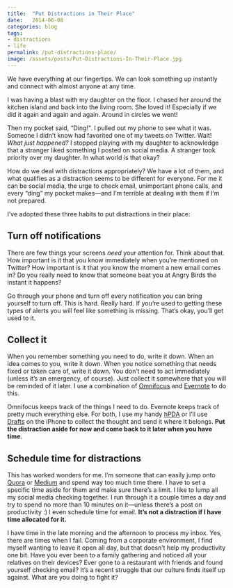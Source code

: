 ```yaml
---
title:  "Put Distractions in Their Place"
date:   2014-06-08
categories: blog
tags:
- distractions
- life
permalink: /put-distractions-place/
image: /assets/posts/Put-Distractions-In-Their-Place.jpg
---
```


We have everything at our fingertips. We can look something up instantly and connect with almost anyone at any time.

<!--more-->

I was having a blast with my daughter on the floor. I chased her around the kitchen island and back into the living room. She loved it! Especially if we did it again and again and again. Around in circles we went! 

Then my pocket said, “Ding!". I pulled out my phone to see what it was. Someone I didn’t know had favorited one of my tweets on Twitter. Wait! _What just happened?_ I stopped playing with my daughter to acknowledge that a stranger liked something I posted on social media. A stranger took priority over my daughter. In what world is that okay? 

How do we deal with distractions appropriately? We have a lot of them, and what qualifies as a distraction seems to be different for everyone. For me it can be social media, the urge to check email, unimportant phone calls, and every “ding” my pocket makes—and I’m terrible at dealing with them if I’m not prepared. 

I’ve adopted these three habits to put distractions in their place:

## Turn off notifications

There are few things your screens _need_ your attention for. Think about that. How important is it that you know immediately when you’re mentioned on Twitter? How important is it that you know the moment a new email comes in? Do you really need to know that someone beat you at Angry Birds the instant it happens? 

Go through your phone and turn off every notification you can bring yourself to turn off. This is hard. Really hard. If you’re used to getting these types of alerts you will feel like something is missing. That’s okay, you’ll get used to it.

## Collect it

When you remember something you need to do, write it down. When an idea comes to you, write it down. When you notice something that needs fixed or taken care of, write it down. You don’t need to act immediately (unless it’s an emergency, of course). Just collect it somewhere that you will be reminded of it later. I use a combination of [Omnifocus](http://www.omnigroup.com/omnifocus/) and [Evernote](https://www.evernote.com/referral/Registration.action?uid=49404&sig=e2dd914576c3ec9818e0311976a19dc1) to do this. 

Omnifocus keeps track of the things I need to do. Evernote keeps track of pretty much everything else. For both, I use my handy [hPDA](http://en.wikipedia.org/wiki/Hipster_PDA) or I’ll use [Drafts](http://agiletortoise.com/drafts/) on the iPhone to collect the thought and send it where it belongs. **Put the distraction aside for now and come back to it later when you have time.**

## Schedule time for distractions

This has worked wonders for me. I’m someone that can easily jump onto [Quora](http://www.quora.com/) or [Medium](https://medium.com/) and spend way too much time there. I have to set a specific time aside for them and make sure there’s a limit. I like to lump all my social media checking together. I run through it a couple times a day and try to spend no more than 10 minutes on it—unless there’s a post on productivity :) I even schedule time for email. **It’s not a distraction if I have time allocated for it.** 

I have time in the late morning and the afternoon to process my inbox. Yes, there are times when I fail. Coming from a corporate environment, I find myself wanting to leave it open all day, but that doesn’t help my productivity one bit. Have you ever been to a family gathering and noticed all your relatives on their devices? Ever gone to a restaurant with friends and found yourself checking email? It’s a recent struggle that our culture finds itself up against. What are you doing to fight it?